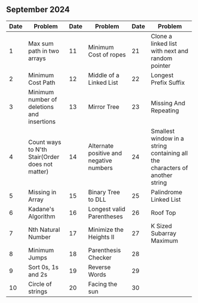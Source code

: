 ## September 2024

| Date | Problem                                         | Date | Problem                                 | Date | Problem                                                                     |
| ---- | ----------------------------------------------- | ---- | --------------------------------------- | ---- | --------------------------------------------------------------------------- |
| 1    | Max sum path in two arrays                      | 11   | Minimum Cost of ropes                   | 21   | Clone a linked list with next and random pointer                            |
| 2    | Minimum Cost Path                               | 12   | Middle of a Linked List                 | 22   | Longest Prefix Suffix                                                       |
| 3    | Minimum number of deletions and insertions      | 13   | Mirror Tree                             | 23   | Missing And Repeating                                                       |
| 4    | Count ways to N'th Stair(Order does not matter) | 14   | Alternate positive and negative numbers | 24   | Smallest window in a string containing all the characters of another string |
| 5    | Missing in Array                                | 15   | Binary Tree to DLL                      | 25   | Palindrome Linked List                                                      |
| 6    | Kadane's Algorithm                              | 16   | Longest valid Parentheses               | 26   | Roof Top                                                                    |
| 7    | Nth Natural Number                              | 17   | Minimize the Heights II                 | 27   | K Sized Subarray Maximum                                                    |
| 8    | Minimum Jumps                                   | 18   | Parenthesis Checker                     | 28   |                                                                             |
| 9    | Sort 0s, 1s and 2s                              | 19   | Reverse Words                           | 29   |                                                                             |
| 10   | Circle of strings                               | 20   | Facing the sun                          | 30   |                                                                             |
